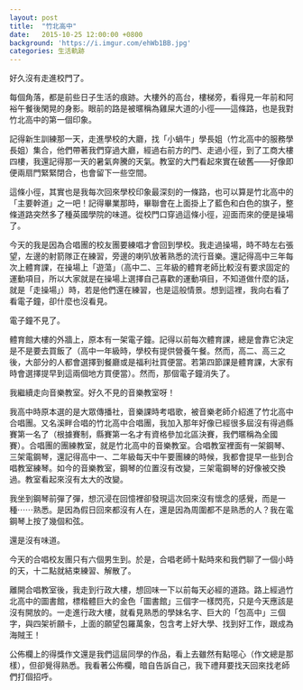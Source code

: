 ```yaml
---
layout: post
title:  "竹北高中"
date:   2015-10-25 12:00:00 +0800
background: 'https://i.imgur.com/ehWb1BB.jpg'
categories: 生活軌跡
---
```


好久沒有走進校門了。

每個角落，都是前些日子生活的痕跡。大樓外的高台，樓梯旁，看得見一年前和阿裕午餐後閑晃的身影。眼前的路是被暱稱為雞屎大道的小徑——這條路，也是我對竹北高中的第一個印象。

記得新生訓練那一天，走進學校的大廳，找「小蝸牛」學長姐（竹北高中的服務學長姐）集合，他們帶著我們穿過大廳，經過右前方的門、走過小徑，到了工商大樓四樓，我還記得那一天的暑氣奔騰的天氣。教室的大門看起來實在破舊——好像即便兩扇門緊緊閉合，也會留下一些空間。

這條小徑，其實也是我每次回來學校印象最深刻的一條路，也可以算是竹北高中的「主要幹道」之一吧！記得畢業那時，畢聯會在上面掛上了藍色和白色的旗子，整條道路突然多了種英國學院的味道。從校門口穿過這條小徑，迎面而來的便是操場了。

今天的我是因為合唱團的校友團要練唱才會回到學校。我走過操場，時不時左右張望，左邊的射箭隊正在練習，旁邊的喇叭放著熟悉的流行音樂。還記得高中三年每次上體育課，在操場上「遊蕩」（高中二、三年級的體育老師比較沒有要求固定的運動項目，所以大家就是在操場上選擇自己喜歡的運動項目，不知道做什麼的話，就是「走操場」）時，若是他們還在練習，也是這般情景。想到這裡，我向右看了看電子鐘，卻什麼也沒看見。

電子鐘不見了。

體育館大樓的外牆上，原本有一架電子鐘。記得以前每次體育課，總是會靠它決定是不是要去買飯了（高中一年級時，學校有提供營養午餐。然而，高二、高三之後，大部分的人都會選擇到餐廳或是福利社買便當。若第四節課是體育課，大家有時會選擇提早到這兩個地方買便當）。然而，那個電子鐘消失了。

我繼續走向音樂教室。好久不見的音樂教室呀！

我高中時原本選的是大眾傳播社，音樂課時考唱歌，被音樂老師介紹進了竹北高中合唱團。又名溪畔合唱的竹北高中合唱團，我加入那年好像已經很多屆沒有得過縣賽第一名了（根據賽制，縣賽第一名才有資格參加北區決賽，我們暱稱為全國賽）。合唱團的團練教室，就是竹北高中的音樂教室。合唱教室裡面有一架鋼琴、三架電鋼琴，還記得高中一、二年級每天中午要團練的時候，我都會提早一些到合唱教室練琴。如今的音樂教室，鋼琴的位置沒有改變，三架電鋼琴的好像被交換過。教室看起來沒有太大的改變。

我坐到鋼琴前彈了彈，想沉浸在回憶裡卻發現這次回來沒有懷念的感覺，而是一種⋯⋯熟悉。是因為假日回來都沒有人在，還是因為周圍都不是熟悉的人？我在電鋼琴上按了幾個和弦。

還是沒有味道。

今天的合唱校友團只有六個男生到。於是，合唱老師十點時來和我們聊了一個小時的天，十二點就結束練習、解散了。

離開合唱教室後，我走到行政大樓，想回味一下以前每天必經的道路。路上經過竹北高中的圖書館，標楷體巨大的金色「圖書館」三個字一樣閃亮，只是今天應該是沒有開放的。一走進行政大樓，就看見熟悉的學妹名字、巨大的「包高中」三個字，與四架祈願卡，上面的願望包羅萬象，包含考上好大學、找到好工作，跟成為海賊王！

公佈欄上的得獎作文還是我們這屆同學的作品，看上去雖然有點噁心（作文總是那樣），但卻覺得熟悉。我看著公佈欄，暗自告訴自己，我下禮拜要找天回來找老師們打個招呼。

